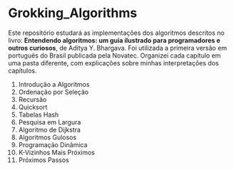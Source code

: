# Grokking_Algorithms
Este repositório estudará as implementações dos algoritmos descritos no livro: **Entendendo algoritmos: um guia ilustrado para programadores e outros curiosos**, de Aditya Y. Bhargava. Foi utilizada a primeira versão em português do Brasil publicada pela Novatec. Organizei cada capítulo em uma pasta diferente, com explicações sobre minhas interpretações dos capítulos.  

1. Introdução a Algoritmos
2. Ordenação por Seleção
3. Recursão
4. Quicksort
5. Tabelas Hash
6. Pesquisa em Largura
7. Algoritmo de Dijkstra
8. Algoritmos Gulosos
9. Programação Dinâmica
10. K-Vizinhos Mais Próximos
11. Próximos Passos
